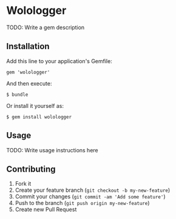 # Wolologger

TODO: Write a gem description

## Installation

Add this line to your application's Gemfile:

    gem 'wolologger'

And then execute:

    $ bundle

Or install it yourself as:

    $ gem install wolologger

## Usage

TODO: Write usage instructions here

## Contributing

1. Fork it
2. Create your feature branch (`git checkout -b my-new-feature`)
3. Commit your changes (`git commit -am 'Add some feature'`)
4. Push to the branch (`git push origin my-new-feature`)
5. Create new Pull Request
